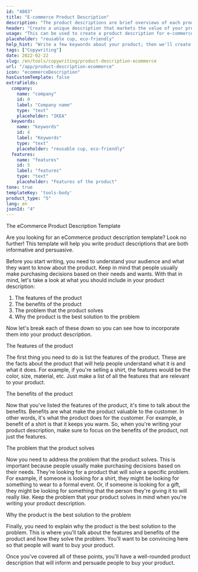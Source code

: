 ```yaml
---
id: "4083"
title: "E-commerce Product Description"
description: "The product descriptions are brief overviews of each product, highlighting key features and benefits. For e-commerce and retail, it's important to think about using clear language, keeping it short and focusing more on optimised SEO keywords. But for other types of businesses, such as lawyers, the important factors to consider are professionalism and customer service. We will help you use AI to generate product descriptions that are tailored to your specific keywords and best suited to your brand."
header: "Create a unique description that markets the value of your product."
usage: "This can be used to create a product description for e-commerce, e.g. online food deliveries, clothing, etc."
placeholder: "reusable cup, eco-friendly"
help_hint: "Write a few keywords about your product; then we'll create a Product Description for the given text."
tags: ["Copywriting"]
date: 2022-02-22
slug: /en/tools/copywriting/product-description-ecommerce
url: "/app/product-description-ecommerce"
icon: "ecommerceDescription"
hasCustomTemplate: false
extraFields:
  company:
    name: "company"
    id: 0
    label: "Company name"
    type: "text"
    placeholder: "IKEA"
  keywords:
    name: "keywords"
    id: 4
    label: "Keywords"
    type: "text"
    placeholder: "reusable cup, eco-friendly"
  features:
    name: "features"
    id: 5
    label: "features"
    type: "text"
    placeholder: "Features of the product"
tone: true
templateKey: 'tools-body'
product_type: "5"
lang: en
jsonId: "4"
---
```


The eCommerce Product Description Template

Are you looking for an eCommerce product description template? Look no further! This template will help you write product descriptions that are both informative and persuasive.

Before you start writing, you need to understand your audience and what they want to know about the product. Keep in mind that people usually make purchasing decisions based on their needs and wants. With that in mind, let's take a look at what you should include in your product description:

1. The features of the product
2. The benefits of the product
3. The problem that the product solves
4. Why the product is the best solution to the problem

Now let's break each of these down so you can see how to incorporate them into your product description.

The features of the product

The first thing you need to do is list the features of the product. These are the facts about the product that will help people understand what it is and what it does. For example, if you're selling a shirt, the features would be the color, size, material, etc. Just make a list of all the features that are relevant to your product.

The benefits of the product

Now that you've listed the features of the product, it's time to talk about the benefits. Benefits are what make the product valuable to the customer. In other words, it's what the product does for the customer. For example, a benefit of a shirt is that it keeps you warm. So, when you're writing your product description, make sure to focus on the benefits of the product, not just the features.

The problem that the product solves

Now you need to address the problem that the product solves. This is important because people usually make purchasing decisions based on their needs. They're looking for a product that will solve a specific problem. For example, if someone is looking for a shirt, they might be looking for something to wear to a formal event. Or, if someone is looking for a gift, they might be looking for something that the person they're giving it to will really like. Keep the problem that your product solves in mind when you're writing your product description.

Why the product is the best solution to the problem

Finally, you need to explain why the product is the best solution to the problem. This is where you'll talk about the features and benefits of the product and how they solve the problem. You'll want to be convincing here so that people will want to buy your product.

Once you've covered all of these points, you'll have a well-rounded product description that will inform and persuade people to buy your product.
